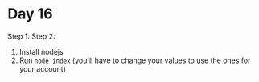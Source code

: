 # Day 16

Step 1:
Step 2:

1. Install nodejs
2. Run `node index` (you'll have to change your values to use the ones for your account)
